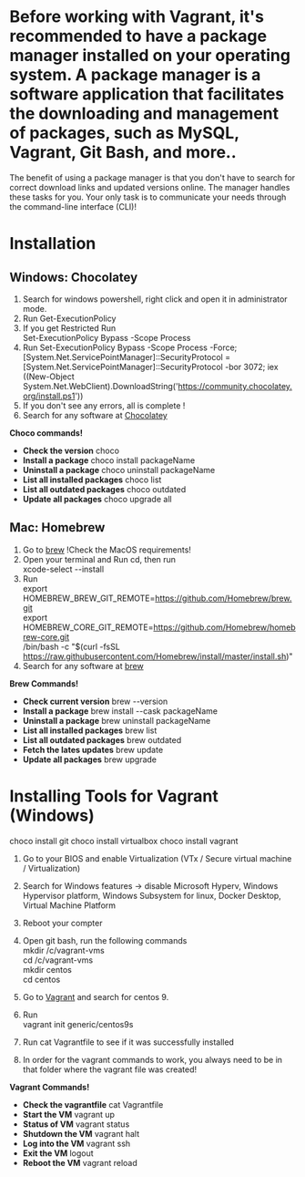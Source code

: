 # Before working with Vagrant, it's recommended to have a package manager installed on your operating system. A package manager is a software application that facilitates the downloading and management of packages, such as MySQL, Vagrant, Git Bash, and more..
The benefit of using a package manager is that you don't have to search for correct download links and updated versions online. The manager handles these tasks for you. Your only task is to communicate your needs through the command-line interface (CLI)!

# Installation
## Windows: Chocolatey
1. Search for windows powershell, right click and open it in administrator mode.
2. Run 
Get-ExecutionPolicy
3. If you get Restricted Run  
 Set-ExecutionPolicy Bypass -Scope Process
4. Run
Set-ExecutionPolicy Bypass -Scope Process -Force; [System.Net.ServicePointManager]::SecurityProtocol = [System.Net.ServicePointManager]::SecurityProtocol -bor 3072; iex ((New-Object System.Net.WebClient).DownloadString('https://community.chocolatey.org/install.ps1'))
5. If you don't see any errors, all is complete !
6. Search for any software at [Chocolatey](https://community.chocolatey.org/packages)

**Choco commands!**  
* **Check the version** choco
* **Install a package** choco install packageName
* **Uninstall a package** choco uninstall packageName
* **List all installed packages** choco list
* **List all outdated packages** choco outdated
* **Update all packages**  choco upgrade all  


## Mac: Homebrew
1. Go to [brew](https://docs.brew.sh/Installation) 
 !Check the MacOS requirements!
2. Open your terminal and Run cd, then run  
xcode-select --install
3. Run     
export HOMEBREW_BREW_GIT_REMOTE=https://github.com/Homebrew/brew.git  
export HOMEBREW_CORE_GIT_REMOTE=https://github.com/Homebrew/homebrew-core.git  
/bin/bash -c "$(curl -fsSL https://raw.githubusercontent.com/Homebrew/install/master/install.sh)"
4. Search for any software at [brew](https://brew.sh/)

**Brew Commands!**
* **Check current version** brew --version
* **Install a package** brew install --cask packageName
* **Uninstall a package** brew uninstall packageName
* **List all installed packages** brew list
* **List all outdated packages** brew outdated
* **Fetch the lates updates** brew update
* **Update all packages**  brew upgrade
  

# Installing Tools for Vagrant (Windows)
choco install git
choco install virtualbox
choco install vagrant

1. Go to your BIOS and enable Virtualization (VTx / Secure virtual machine / Virtualization)
2. Search for Windows features -> disable Microsoft Hyperv, Windows Hypervisor platform, Windows Subsystem for linux, Docker Desktop, Virtual Machine Platform
3. Reboot your compter
4. Open git bash, run the following commands  
mkdir /c/vagrant-vms  
cd /c/vagrant-vms  
mkdir centos  
cd centos  

5. Go to [Vagrant](https://app.vagrantup.com/boxes/search) and search for centos 9.
6. Run  
vagrant init generic/centos9s
7. Run cat Vagrantfile to see if it was successfully installed
8. In order for the vagrant commands to work, you always need to be in that folder where the vagrant file was created!

**Vagrant Commands!**
* **Check the vagrantfile** cat Vagrantfile
* **Start the VM** vagrant up
* **Status of VM** vagrant status
* **Shutdown the VM** vagrant halt
* **Log into the VM** vagrant ssh
* **Exit the VM** logout
* **Reboot the VM** vagrant reload
